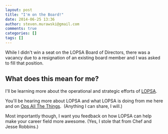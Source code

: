 ```yaml
---
layout: post
title: "I'm on the Board!"
date: 2014-06-25 13:36
author: steven.murawski@gmail.com
comments: true
categories: []
tags: []
---
```



While I didn't win a seat on the LOPSA Board of Directors, there was a vacancy due to a resignation of an existing board member and I was asked to fill that position.&nbsp;


## What does this mean for me? &nbsp;



I'll be learning more about the operational and strategic efforts of [LOPSA](https://lopsa.org).


You'll be hearing more about LOPSA and what LOPSA is doing from me here and on [Ops All The Things](http://www.opsallthethings.com). &nbsp;(Anything I can share, I will.)


Most importantly though, I want you feedback on how LOPSA can help make your career field more awesome. (Yes, I stole that from Chef and Jesse Robbins.)


